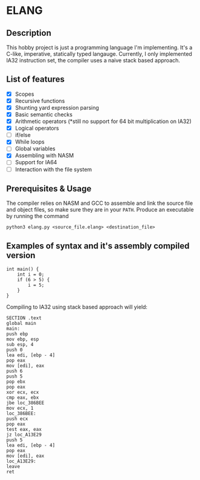 # ELANG
## Description
This hobby project is just a programming language I'm implementing. It's a C-like, imperative, statically typed langauge.
Currently, I only implemented IA32 instruction set, the compiler uses a naive stack based approach.
## List of features
- [x] Scopes
- [x] Recursive functions
- [x] Shunting yard expression parsing
- [x] Basic semantic checks
- [x] Arithmetic operators (*still no support for 64 bit multiplication on IA32)
- [x] Logical operators
- [ ] if/else
- [x] While loops
- [ ] Global variables
- [x] Assembling with NASM
- [ ] Support for IA64
- [ ] Interaction with the file system
## Prerequisites & Usage
The compiler relies on NASM and GCC to assemble and link the source file and object files, so make sure they are in your ```PATH```.
Produce an executable by running the command
```
python3 elang.py <source_file.elang> <destination_file>
```

## Examples of syntax and it's assembly compiled version
```
int main() {
    int i = 0;
    if (6 > 5) {
        i = 5;
    }
}
```
Compiling to IA32 using stack based approach will yield:
```
SECTION .text
global main
main:
push ebp
mov ebp, esp
sub esp, 4
push 0
lea edi, [ebp - 4]
pop eax
mov [edi], eax
push 6
push 5
pop ebx
pop eax
xor ecx, ecx
cmp eax, ebx
jbe loc_386BEE
mov ecx, 1
loc_386BEE:
push ecx
pop eax
test eax, eax
jz loc_A13E29
push 5
lea edi, [ebp - 4]
pop eax
mov [edi], eax
loc_A13E29:
leave
ret
```
